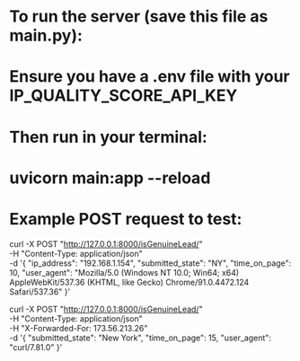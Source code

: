 # To run the server (save this file as main.py):
# Ensure you have a .env file with your IP_QUALITY_SCORE_API_KEY
# Then run in your terminal:
# uvicorn main:app --reload
#
# Example POST request to test:

curl -X POST "http://127.0.0.1:8000/isGenuineLead/" \
-H "Content-Type: application/json" \
-d '{
"ip_address": "192.168.1.154",
"submitted_state": "NY",
"time_on_page": 10,
"user_agent": "Mozilla/5.0 (Windows NT 10.0; Win64; x64) AppleWebKit/537.36 (KHTML, like Gecko) Chrome/91.0.4472.124 Safari/537.36"
}'

curl -X POST "http://127.0.0.1:8000/isGenuineLead/" \
-H "Content-Type: application/json" \
-H "X-Forwarded-For: 173.56.213.26" \
-d '{
    "submitted_state": "New York",
    "time_on_page": 15,
    "user_agent": "curl/7.81.0"
}'